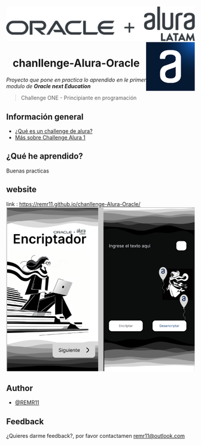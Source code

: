 
<a href="https://www.aluracursos.com/"><img src="img/Logo-One.svg" width="800px"/>
<img src="img/alura-latam-oracle-logo.png" width="130px" align="right"></a>

 <h1 align="center">chanllenge-Alura-Oracle</h1>
 <p align=""><i>Proyecto que pone en practica lo aprendido en le primer modulo de <strong> Oracle next Education</strong></i></p>

>Challenge ONE - Principiante en programación


## Información general 
 - [¿Qué es un challenge de alura?](https://www.aluracursos.com/challenges?host=https://app.aluracursos.com)
 - [Más sobre Challenge Alura 1 ](https://www.aluracursos.com/challenges/oracle-one/sprint01-construye-un-encriptador-texto-con-javascript)

## ¿Qué he aprendido?

 Buenas practicas 
 ## website
link : https://remr11.github.io/chanllenge-Alura-Oracle/ 
<a href="https://remr11.github.io/chanllenge-Alura-Oracle/"><img src="img/pre-release-proyect.png"/><a>


## Author

- [@REMR11](https://github.com/REMR11)

## Feedback

¿Quieres darme feedback?, por favor contactamen remr11@outlook.com
